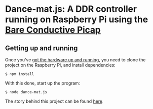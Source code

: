 # Dance-mat.js: A DDR controller running on Raspberry Pi using the [Bare Conductive Picap](https://github.com/BareConductive/node-picap)

## Getting up and running

Once you've [got the hardware up and running](https://www.bareconductive.com/make/setting-up-pi-cap-raspberry-pi-zero/), you need to clone the project on the Raspberry Pi, and install dependencies:

    $ npm install

With this done, start up the program:

    $ node dance-mat.js
    
The story behind this project can be found [here](https://ramonh.dev/js/hardware/usb/2019/08/23/dance-mat-js/).
